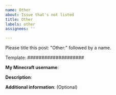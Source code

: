 ```yaml
---
name: Other
about: Issue that's not listed
title: Other
labels: other
assignees: ''

---
```


Please title this post: "Other:" followed by a name.

Template:
####################

**My Minecraft username**:

**Description**:

**Additional information**: (Optional)
